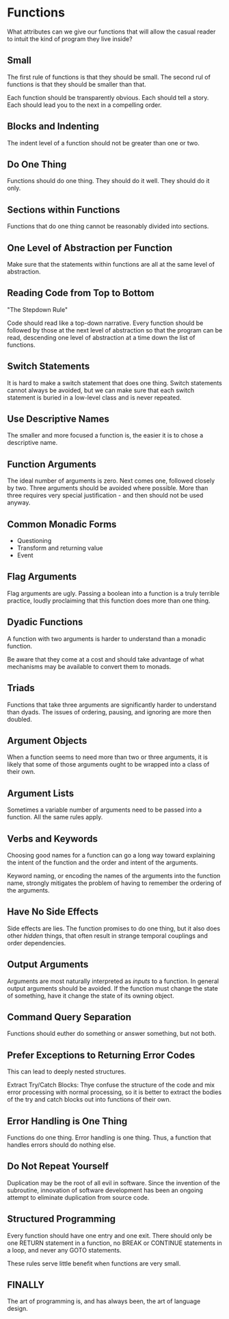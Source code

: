 # Functions

What attributes can we give our functions that will allow the casual reader to intuit the kind of program they live inside?

## Small

The first rule of functions is that they should be small. The second rul of functions is that they should be smaller than that.

Each function should be transparently obvious. Each should tell a story. Each should lead you to the next in a compelling order.

## Blocks and Indenting

The indent level of a function should not be greater than one or two.

## Do One Thing

Functions should do one thing. They should do it well. They should do it only.

## Sections within Functions

Functions that do one thing cannot be reasonably divided into sections.

## One Level of Abstraction per Function

Make sure that the statements within functions are all at the same level of abstraction.

## Reading Code from Top to Bottom

"The Stepdown Rule"

Code should read like a top-down narrative. Every function should be followed by those at the next level of abstraction so that the program can be read, descending one level of abstraction at a time down the list of functions.

## Switch Statements

It is hard to make a switch statement that does one thing. Switch statements cannot always be avoided, but we can make sure that each switch statement is buried in a low-level class and is never repeated.

## Use Descriptive Names

The smaller and more focused a function is, the easier it is to chose a descriptive name.

## Function Arguments

The ideal number of arguments is zero. Next comes one, followed closely by two. Three arguments should be avoided where possible. More than three requires very special justification - and then should not be used anyway.

## Common Monadic Forms

* Questioning
* Transform and returning value
* Event

## Flag Arguments

Flag arguments are ugly. Passing a boolean into a function is a truly terrible practice, loudly proclaiming that this function does more than one thing.

## Dyadic Functions

A function with two arguments is harder to understand than a monadic function.

Be aware that they come at a cost and should take advantage of what mechanisms may be available to convert them to monads.

## Triads

Functions that take three arguments are significantly harder to understand than dyads. The issues of ordering, pausing, and ignoring are more then doubled.

## Argument Objects

When a function seems to need more than two or three arguments, it is likely that some of those arguments ought to be wrapped into a class of their own.

## Argument Lists

Sometimes a variable number of arguments need to be passed into a function. All the same rules apply.

## Verbs and Keywords

Choosing good names for a function can go a long way toward explaining the intent of the function and the order and intent of the arguments.

Keyword naming, or encoding the names of the arguments into the function name, strongly mitigates the problem of having to remember the ordering of the arguments.

## Have No Side Effects

Side effects are lies. The function promises to do one thing, but it also does other *hidden* things, that often result in strange temporal couplings and order dependencies.

## Output Arguments

Arguments are most naturally interpreted as *inputs* to a function. In general output arguments should be avoided. If the function must change the state of something, have it change the state of its owning object.

## Command Query Separation

Functions should euther do something or answer something, but not both.

## Prefer Exceptions to Returning Error Codes

This can lead to deeply nested structures.

Extract Try/Catch Blocks: Thye confuse the structure of the code and mix error processing with normal processing, so it is better to extract the bodies of the try and catch blocks out into functions of their own.

## Error Handling is One Thing

Functions do one thing. Error handling is one thing. Thus, a function that handles errors should do nothing else.

## Do Not Repeat Yourself

Duplication may be the root of all evil in software. Since the invention of the subroutine, innovation of software development has been an ongoing attempt to eliminate duplication from source code.

## Structured Programming

Every function should have one entry and one exit. There should only be one RETURN statement in a function, no BREAK or CONTINUE statements in a loop, and never any GOTO statements.

These rules serve little benefit when functions are very small.

## FINALLY

The art of programming is, and has always been, the art of language design.

